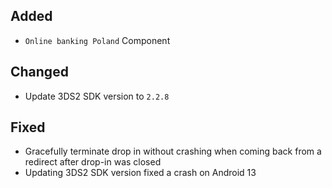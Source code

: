 [//]: # (This file will be used for the release notes on GitHub when publishing.)
[//]: # (Types of changes: `Added` `Changed` `Deprecated` `Removed` `Fixed` `Security`)
[//]: # (Example:)
[//]: # (## Added)
[//]: # ( - New payment method)
[//]: # (## Changed)
[//]: # ( - DropIn service's package changed from `com.adyen.dropin` to `com.adyen.dropin.services`)
[//]: # ( # Deprecated)
[//]: # ( - Configurations public constructor are deprecated, please use each Configuration's builder to make a Configuration object)

## Added
- `Online banking Poland` Component

## Changed
- Update 3DS2 SDK version to `2.2.8`

## Fixed
- Gracefully terminate drop in without crashing when coming back from a redirect after drop-in was closed
- Updating 3DS2 SDK version fixed a crash on Android 13
